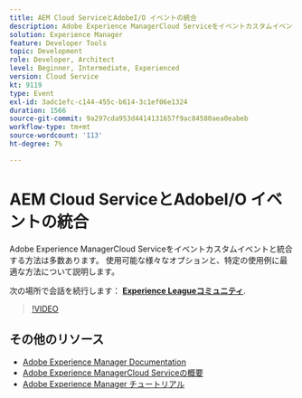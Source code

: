 ```yaml
---
title: AEM Cloud ServiceとAdobeI/O イベントの統合
description: Adobe Experience ManagerCloud Serviceをイベントカスタムイベントと統合する方法は多数あります。 使用可能な様々なオプションと、特定の使用例に最適な方法について説明します。
solution: Experience Manager
feature: Developer Tools
topic: Development
role: Developer, Architect
level: Beginner, Intermediate, Experienced
version: Cloud Service
kt: 9119
type: Event
exl-id: 3adc1efc-c144-455c-b614-3c1ef06e1324
duration: 1566
source-git-commit: 9a297cda953d4414131657f9ac84580aea0eabeb
workflow-type: tm+mt
source-wordcount: '113'
ht-degree: 7%

---
```


# AEM Cloud ServiceとAdobeI/O イベントの統合

Adobe Experience ManagerCloud Serviceをイベントカスタムイベントと統合する方法は多数あります。 使用可能な様々なオプションと、特定の使用例に最適な方法について説明します。

次の場所で会話を続行します： **[Experience Leagueコミュニティ](https://adobe.ly/3ij0O1W)**.

>[!VIDEO](https://video.tv.adobe.com/v/337529/?quality=12&learn=on&hidetitle=true)

## その他のリソース

- [Adobe Experience Manager Documentation](https://experienceleague.adobe.com/docs/experience-manager-cloud-service.html?lang=ja)
- [Adobe Experience ManagerCloud Serviceの概要](https://experienceleague.adobe.com/docs/experience-manager-cloud-service/overview/home.html?lang=ja)
- [Adobe Experience Manager チュートリアル](https://experienceleague.adobe.com/docs/experience-manager-tutorials.html?lang=ja)
